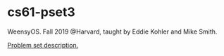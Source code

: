 # cs61-pset3
WeensyOS. Fall 2019 @Harvard, taught by Eddie Kohler and Mike Smith. 

[Problem set description.](https://cs61.seas.harvard.edu/site/2019/WeensyOS/)
